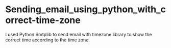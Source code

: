 # Sending_email_using_python_with_correct-time-zone
I used Python Smtplib to send email with timezone library to show the correct time according to the time zone.
